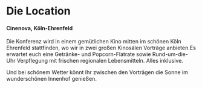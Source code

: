 # Die Location

#### Cinenova, Köln-Ehrenfeld

Die Konferenz wird in einem gemütlichen Kino mitten im schönen Köln Ehrenfeld
stattfinden, wo wir in zwei großen Kinosälen Vorträge anbieten.Es erwartet euch
eine Getränke- und Popcorn-Flatrate sowie Rund-um-die-Uhr Verpflegung mit
frischen regionalen Lebensmitteln. Alles inklusive.

Und bei schönem Wetter könnt Ihr zwischen den Vorträgen die Sonne im
wunderschönen Innenhof genießen.
